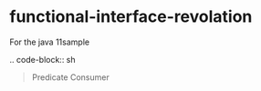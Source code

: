 # functional-interface-revolation
For the java 11sample

.. code-block:: sh
  > Predicate
  > Consumer

